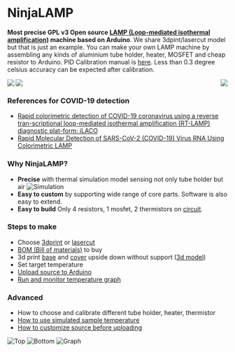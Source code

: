 # NinjaLAMP

**Most precise GPL v3 Open source [LAMP (Loop-mediated isothermal amplification)](https://en.wikipedia.org/wiki/Loop-mediated_isothermal_amplification) machine based on Arduino**. We share 3dpint/lasercut model but that is just an example. You can make your own LAMP machine by assembling any kinds of aluminium tube holder, heater, MOSFET and cheap resistor to Arduino. PID Calibration manual is [here](https://github.com/hisashin/NinjaLAMP/wiki/How-to-use-simulated-sample-temperature). Less than 0.3 degree celsius accuracy can be expected after calibration.

<div width="50%">
<img with="33%" align="left" src="https://github.com/hisashin/NinjaLAMP/blob/master/images/top.jpg" />
<img with="33%" align="center" src="https://github.com/hisashin/NinjaLAMP/blob/master/images/bottom.jpg" />
<img with="33%" align="right" src="https://raw.githubusercontent.com/hisashin/NinjaLAMP/master/images/graph.png" />
</div>

### References for COVID-19 detection

- [Rapid colorimetric detection of COVID-19 coronavirus using a reverse tran-scriptional loop-mediated isothermal amplification (RT-LAMP) diagnostic plat-form: iLACO](https://www.medrxiv.org/content/10.1101/2020.02.20.20025874v1)
- [Rapid Molecular Detection of SARS-CoV-2 (COVID-19) Virus RNA Using Colorimetric LAMP](https://www.medrxiv.org/content/10.1101/2020.02.20.20025874v1)

### Why NinjaLAMP?
- **Precise** with thermal simulation model sensing not only tube holder but air
![Simulation](https://raw.githubusercontent.com/hisashin/NinjaLAMP/master/images/heat_simulation/illustration_s.png)
- **Easy to custom** by supporting wide range of core parts. Software is also easy to extend.
- **Easy to build** Only 4 resistors, 1 mosfet, 2 thermistors on [circuit](https://github.com/hisashin/NinjaLAMP/tree/master/eagle).

### Steps to make

- Choose [3dprint]() or [lasercut]()
- [BOM (Bill of materials)](https://github.com/hisashin/NinjaLAMP/wiki/%5BArduino%5D-BOM) to buy
- 3d print [base](https://github.com/hisashin/NinjaLAMP/blob/master/NinjaLAMP_Arduino/3d/4x4_3d_base.stl) and [cover](https://github.com/hisashin/NinjaLAMP/blob/master/NinjaLAMP_Arduino/3d/4x4_3d_cover.stl) upside down without support ([3d model](https://gallery.autodesk.com/projects/149287/ninjalamp))
- Set target temperature
- [Upload source to Arduino](https://github.com/hisashin/NinjaLAMP/wiki/%5BArduino%5D-How-to-upload-the-software)
- [Run and monitor temperature graph](https://github.com/hisashin/NinjaLAMP/wiki/Run-and-monitor-temperature-graph)

### Advanced

- How to choose and calibrate different tube holder, heater, thermistor
- [How to use simulated sample temperature](https://github.com/hisashin/NinjaLAMP/wiki/How-to-use-simulated-sample-temperature)
- [How to customize source before uploading](https://github.com/hisashin/NinjaLAMP/wiki/%5BArduino%5D-How-to-customize-source-before-uploading)

![Top](https://github.com/hisashin/NinjaLAMP/blob/master/images/top.jpg "top")
![Bottom](https://github.com/hisashin/NinjaLAMP/blob/master/images/bottom.jpg "bottom")
![Graph](https://raw.githubusercontent.com/hisashin/NinjaLAMP/master/images/graph.png "graph")
